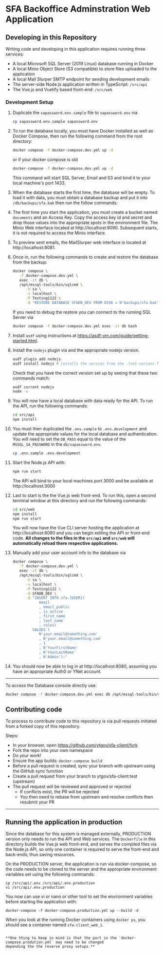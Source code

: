 # SFA Backoffice Adminstration Web Application

## Developing in this Repository

Writing code and developing in this application requires running three services:

- A local Microsoft SQL Server (2019 Linux) database running in Docker
- A local Minio Object Store (S3 compatible) to store files uploaded to the application
- A local Mail Slurper SMTP endpoint for sending development emails
- The server-side Node.js application written in TypeScript: `/src/api`
- The Vue.js and Vuetify based front-end: `/src/web`

### Development Setup

1. Duplicate the `sapassword.env.sample` file to `sapassword.env` via

   ```bash
   cp sapassword.env.sample sapassword.env
   ```

2. To run the database locally, you must have Docker installed as well as Docker Compose, then run the following command from the root directory:

   ```bash
   docker compose -f docker-compose.dev.yml up -d
   ```

   or if your docker compose is old

   ```bash
   docker-compose -f docker-compose.dev.yml up -d
   ```

   This command will start SQL Server, Email and S3 and bind it to your local machine's port 1433.

3. When the database starts the first time, the database will be empty. To load it with data, you must obtain a database backup and put it into `/db/backups/sfa.bak` then run the follow commands:

4. The first time you start the application, you must create a bucket named `documents` and an Access Key. Copy the access key id and secret and drop those values into the appropriate spots in the environment file. The Minio Web interface located at http://localhost:9090. Subsequent starts, it is not required to access the Minio interface.

5. To preview sent emails, the MailSlurper web interface is located at http://localhost:8081.

6. Once in, run the following commands to create and restore the database from the backup:

   ```bash
   docker compose \
      -f docker-compose.dev.yml \
      exec -it db \
      /opt/mssql-tools/bin/sqlcmd \
         -U sa \
         -s localhost \
         -P Testing1122 \
         -Q "RESTORE DATABASE SFADB_DEV FROM DISK = N'backups/sfa.bak' WITH FILE = 1"
   ```

   If you need to debug the restore you can connect to the running SQL Server via

   ```bash
   docker compose -f docker-compose.dev.yml exec -it db bash
   ```

7. Install `asdf` using instructions at https://asdf-vm.com/guide/getting-started.html.

8. Install the `nodejs` plugin via and the appropriate nodejs version.

   ```bash
   asdf plugin add nodejs
   asdf install nodejs # installs the version from the .tool-verions file
   ```

   Check that you have the correct version set up by seeing that these two commands match:

   ```bash
   asdf current nodejs
   node -v
   ```

9. You will now have a local database with data ready for the API. To run the API, run the following commands:

   ```bash
   cd src/api
   npm install
   ```

10. You must then duplicated the `.env.sample` to `.env.development` and update the appropriate values for the local database and authentication. You will need to set the `DB_PASS` equal to the value of the `MSSQL_SA_PASSWORD` in the `db/sapassword.env`.

    ```bash
    cp .env.sample .env.development
    ```

11. Start the Node.js API with:

    ```bash
    npm run start
    ```

    The API will bind to your local machines port 3000 and be available at http://localhost:3000

12. Last to start is the the Vue.js web front-end. To run this, open a second terminal window at this directory and run the following commands:

    ```bash
    cd src/web
    npm install
    npm run start
    ```

    You will now have the Vue CLI server hosting the application at http://localhost:8080 and you can begin editing the API or front-end code. **All changes to the files in the `src/api` and `src/web` will automatically reload there respective applications.**

15. Manually add your user account info to the database via

    ```bash
    docker compose \
       -f docker-compose.dev.yml \
       exec -it db \
       /opt/mssql-tools/bin/sqlcmd \
          -U sa \
          -s localhost \
          -P Testing1122 \
          -d SFADB_DEV \
          -Q "INSERT INTO sfa.[USER](
                email
                , email_public
                , is_active
                , first_name
                , last_name
                , roles)
             VALUES (
                N'your.email@something.com'
                , N'your.email@something.com'
                , 1
                , N'YourFirstName'
                , N'YourLastName'
                , N'Admin');"
    ```

16. You should now be able to log in at http://localhost:8080, assuming you have an appropriate Auth0 or YNet account.

---

To access the Database console directly use:

```bash
docker compose -f docker-compose.dev.yml exec db /opt/mssql-tools/bin/sqlcmd -U sa -s localhost -P Testing1122
```

## Contributing code

To process to contribute code to this repository is via pull requests initiated from a forked copy of this repository.

Steps:

- In your browser, open https://github.com/ytgov/sfa-client/fork
- Fork the repo into your own namespace
- Do your work!
- Ensure the app builds: `docker-compose build`
- Before a pull request is created, sync your branch with upstream using the GitHub sync function
- Create a pull request from your branch to ytgov/sfa-client:test (upstream)
- The pull request will be reviewed and approved or rejected
  - If conflicts exist, the PR will be rejected
  - You then need to rebase from upstream and resolve conflicts then resubmit your PR

---

## Running the application in production

Since the database for this system is managed externally, PRODUCTION version only needs to run the API and Web services.
The `Dockerfile` in this directory builds the Vue.js web front-end, and serves the compiled files via the Node.js API,
so only one container is required to serve the front-end and back-ends; thus saving resources.

On the PRODUCTION server, the application is run via docker-compose, so the code needs to be cloned to the server and
the appropriate environment variables set using the following commands:

```
cp /src/api/.env /src/api/.env.production
vi /src/api/.env.production
```

You now can use vi or nano or other tool to set the environment variables before starting the application with:

```
docker-compose -f docker-compose.production.yml up --build -d
```

When you look at the running Docker containers using `docker ps`, you should see a container named `sfa-client_web_1`.

```

**One thing to keep in mind is that the port in the `docker-compose.prodution.yml` may need to be changed
depending the the reverse proxy setups.**
```
